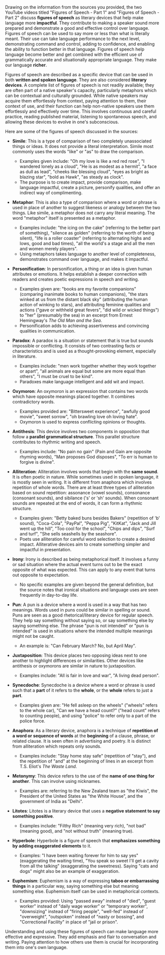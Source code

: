 Drawing on the information from the sources you provided, the two YouTube videos titled "Figures of Speech - Part 1" and "Figures of Speech - Part 2" discuss **figures of speech** as literary devices that help make language more **impactful**. They contribute to making a speaker sound more prepared and demonstrate a good and effective control over language. Figures of speech can be used to say more or less than what is literally meant. Their use can take language performance to the next level, demonstrating command and control, adding to confidence, and enabling the ability to function better in that language. Figures of speech help language become better and get combined with the efficient use of grammatically accurate and situationally appropriate language. They make our language **richer**.

Figures of speech are described as a specific device that can be used in both **written and spoken language**. They are also considered **literary devices**. A complete list of figures of speech is not readily available; they are often part of a native speaker's capacity, particularly metaphors which can be contextual and culturally grounded. While native speakers may acquire them effortlessly from context, paying attention to them, their context of use, and their function can help non-native speakers use them effortlessly and effectively over time. This involves continuous and careful practice, reading published material, listening to spontaneous speech, and allowing these devices to evolve in one's subconscious.

Here are some of the figures of speech discussed in the sources:

*   **Simile**: This is a type of comparison of two completely unassociated things or ideas. It does not provide a literal interpretation. Simile most commonly uses the words "like" or "as" to draw the comparison.
    *   Examples given include: "Oh my love is like a red red rose", "I wandered lonely as a cloud", "He is as modest as a hermit", "a face as dull as lead", "cheeks like blessing cloud", "eyes as bright as blazing star", "bold as Hawk", "as steady as clock".
    *   The purpose is to create impact, provide comparison, make language impactful, create a picture, personify qualities, and offer an indirect way of complimenting.

*   **Metaphor**: This is also a type of comparison where a word or phrase is used in place of another to suggest likeness or analogy between the two things. Like simile, a metaphor does not carry any literal meaning. The word "metaphor" itself is presented as a metaphor.
    *   Examples include: "the icing on the cake" (referring to the better part of something), "silence as golden" (referring to the worth of being silent), "life is a roller coaster" (referring to alternating highs and lows, good and bad times), "all the world's a stage and all the men and women merely players".
    *   Using metaphors takes language to another level of completeness, demonstrates command over language, and makes it impactful.

*   **Personification**: In personification, a thing or an idea is given human attributes or emotions. It helps establish a deeper connection with readers and creates poetic expressions in speech and writing.
    *   Examples given are: "books are my favorite companions" (comparing inanimate books to human companions), "the stars winked at us from the distant black sky" (attributing the human action of winking to stars), and attributing feminine qualities and actions ("gave or withheld great fevers", "did wild or wicked things") to "her" (presumably the sea) in an excerpt from Ernest Hemingway's *The Old Man and the Sea*.
    *   Personification adds to achieving assertiveness and convincing qualities in communication.

*   **Paradox**: A paradox is a situation or statement that is true but sounds impossible or conflicting. It consists of two contrasting facts or characteristics and is used as a thought-provoking element, especially in literature.
    *   Examples include: "men work together whether they work together or apart", "all animals are equal but some are more equal than others", "I must be cruel to be kind".
    *   Paradoxes make language intelligent and add wit and impact.

*   **Oxymoron**: An oxymoron is an expression that contains two words which have opposite meanings placed together. It combines contradictory words.
    *   Examples provided are: "Bittersweet experience", "awfully good movie", "sweet sorrow", "oh brawling love oh loving hate".
    *   Oxymoron is used to express conflicting opinions or thoughts.

*   **Antithesis**: This device involves two components in opposition that follow a **parallel grammatical structure**. This parallel structure contributes to rhythmic writing and speech.
    *   Examples include: "No pain no gain" (Pain and Gain are opposite rhyming words), "Man proposes God disposes", "To err is human to forgive is divine".

*   **Alliteration**: Alliteration involves words that begin with the **same sound**. It is often poetic in nature. While sometimes used in spoken language, it is mostly seen in writing. It is different from anaphora which involves repetition of whole words. There are at least three types of alliteration based on sound repetition: assonance (vowel sounds), consonance (consonant sounds), and sibilance ('s' or 'sh' sounds). When consonant sounds are repeated at the end of words, it can form a rhythmic structure.
    *   Examples given: "Betty baked buns besides Bakers" (repetition of 'b' sound), "Coca-Cola", "PayPal", "Peppa Pig", "KitKat", "Jack and Jill went up the hill", "Too cool for the school", "Chips and dips", "Surf and turf", "She sells seashells by the seashore".
    *   Poets use alliteration for careful word selection to create a desired impact. Alliterative devices aim to create something simpler and impactful in presentation.

*   **Irony**: Irony is described as being metaphorical itself. It involves a funny or sad situation where the actual event turns out to be the exact opposite of what was expected. This can apply to any event that turns out opposite to expectation.
    *   No specific examples are given beyond the general definition, but the source notes that ironical situations and language uses are seen frequently in day-to-day life.

*   **Pun**: A pun is a device where a word is used in a way that has two meanings. Words used in puns could be similar in spelling or sound. Puns are seen as a good rhetorical/literary device for regular speech. They help say something without saying so, or say something else by saying something else. The phrase "pun is not intended" or "pun is intended" is used in situations where the intended multiple meanings might not be caught.
    *   An example is: "Can February March? No, but April May".

*   **Juxtaposition**: This device places two opposing ideas next to one another to highlight differences or similarities. Other devices like antithesis or oxymorons are similar in nature to juxtaposition.
    *   Examples include: "All is fair in love and war", "A living dead person".

*   **Synecdoche**: Synecdoche is a device where a word or phrase is used such that a **part** of it refers to the **whole**, or the **whole** refers to just a **part**.
    *   Examples given are: "He fell asleep on the wheels" ("wheels" refers to the whole car), "Can we have a head count?" ("head count" refers to counting people), and using "police" to refer only to a part of the police force.

*   **Anaphora**: As a literary device, anaphora is a technique of **repetition of a word or sequence of words** at the **beginning** of a clause, phrase, or related clause. It is seen often in advertising and poetry. It is distinct from alliteration which repeats only sounds.
    *   Examples include: "Stay home stay safe" (repetition of "stay"), and the repetition of "and" at the beginning of lines in an excerpt from T.S. Eliot's *The Waste Land*.

*   **Metonymy**: This device refers to the use of the **name of one thing for another**. This can involve using nicknames.
    *   Examples are: referring to the New Zealand team as "the Kiwis", the President of the United States as "the White House", and the government of India as "Delhi".

*   **Litotes**: Litotes is a literary device that uses a **negative statement to say something positive**.
    *   Examples include: "Filthy Rich" (meaning very rich), "not bad" (meaning good), and "not without truth" (meaning true).

*   **Hyperbole**: Hyperbole is a figure of speech that **emphasizes something by adding exaggerated elements** to it.
    *   Examples: "I have been waiting forever for him to say yes" (exaggerating the waiting time), "You speak so sweet I'll get a cavity from all the talking" (exaggerating the sweetness). Saying "cats and dogs" might also be an example of exaggeration.

*   **Euphemism**: Euphemism is a way of expressing **taboo or embarrassing things** in a particular way, saying something else but meaning something else. Euphemism itself can be used in metaphorical contexts.
    *   Examples provided: Using "passed away" instead of "died", "guest worker" instead of "daily wage worker" or "temporary worker", "downsizing" instead of "firing people", "well-fed" instead of "overweight", "outspoken" instead of "nasty or bossing", and "Correctional Facility" in place of "jail or prison".

Understanding and using these figures of speech can make language more effective and expressive. They add emphasis and flair to conversation and writing. Paying attention to how others use them is crucial for incorporating them into one's own language.

